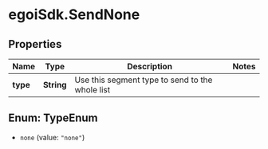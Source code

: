 # egoiSdk.SendNone

## Properties
Name | Type | Description | Notes
------------ | ------------- | ------------- | -------------
**type** | **String** | Use this segment type to send to the whole list | 


<a name="TypeEnum"></a>
## Enum: TypeEnum


* `none` (value: `"none"`)




